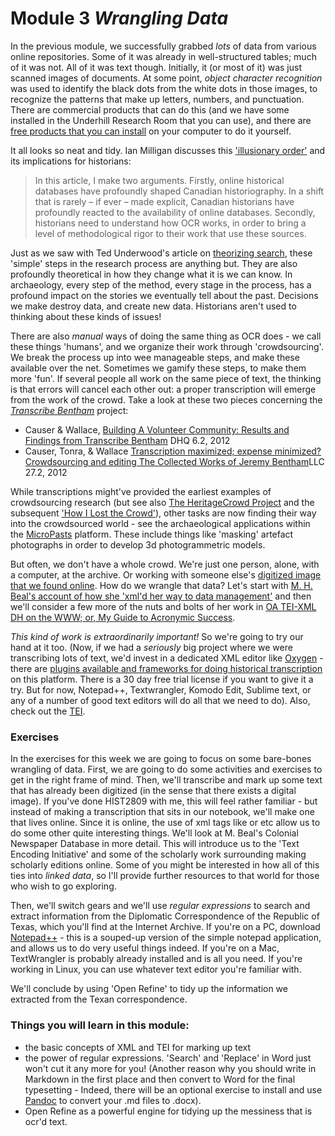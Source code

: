 Module 3 _Wrangling Data_
=====================

In the previous module, we successfully grabbed *lots* of data from various online repositories. Some of it was already in well-structured tables; much of it was not. All of it was text though. Initially, it (or most of it) was just scanned images of documents. At some point, _object character recognition_ was used to identify the black dots from the white dots in those images, to recognize the patterns that make up letters, numbers, and punctuation. There are commercial products that can do this (and we have some installed in the Underhill Research Room that you can use), and there are [free products that you can install](http://electricarchaeology.ca/2014/07/15/doing-ocr-within-r/) on your computer to do it yourself.

It all looks so neat and tidy. Ian Milligan discusses this ['illusionary order'](http://utpjournals.metapress.com/content/k002j61230g4556w/?p=8d64dca8cfec44e8b4858483ebf23daf&pi=2) and its implications for historians:
>In this article, I make two arguments. Firstly, online historical databases have profoundly shaped Canadian historiography. In a shift that is rarely – if ever – made explicit, Canadian historians have profoundly reacted to the availability of online databases. Secondly, historians need to understand how OCR works, in order to bring a level of methodological rigor to their work that use these sources.

Just as we saw with Ted Underwood's article on [theorizing search](http://www.jstor.org/stable/10.1525/rep.2014.127.1.64), these 'simple' steps in the research process are anything but. They are also profoundly theoretical in how they change what it is we can know. In archaeology, every step of the method, every stage in the process, has a profound impact on the stories we eventually tell about the past. Decisions we make destroy data, and create new data. Historians aren't used to thinking about these kinds of issues!

There are also _manual_ ways of doing the same thing as OCR does - we call these things 'humans', and we organize their work through 'crowdsourcing'. We break the process up into wee manageable steps, and make these available over the net. Sometimes we gamify these steps, to make them more 'fun'. If several people all work on the same piece of text, the thinking is that errors will cancel each other out: a proper transcription will emerge from the work of the crowd. Take a look at these two pieces concerning the [_Transcribe Bentham_](http://www.transcribe-bentham.da.ulcc.ac.uk/td/Transcribe_Bentham) project:

+ Causer & Wallace, [Building A Volunteer Community: Results and Findings from Transcribe Bentham](http://www.digitalhumanities.org/dhq/vol/6/2/000125/000125.html) DHQ 6.2, 2012
+ Causer, Tonra, & Wallace [Transcription maximized; expense minimized? Crowdsourcing and editing The Collected Works of Jeremy Bentham](http://llc.oxfordjournals.org/content/27/2/119.abstract)LLC 27.2, 2012

While transcriptions might've provided the earliest examples of crowdsourcing research (but see also [The HeritageCrowd Project](http://quod.lib.umich.edu/d/dh/12230987.0001.001/1:9/--writing-history-in-the-digital-age?g=dculture;rgn=div1;view=fulltext;xc=1#9.3) and the subsequent ['How I Lost the Crowd'](http://electricarchaeology.ca/2012/05/18/how-i-lost-the-crowd-a-tale-of-sorrow-and-hope/)), other tasks are now finding their way into the crowdsourced world - see the archaeological applications within the [MicroPasts](http://micropasts.org/) platform. These include things like 'masking' artefact photographs in order to develop 3d photogrammetric models.

But often, we don't have a whole crowd. We're just one person, alone, with a computer, at the archive. Or working with someone else's [digitized image that we found online](http://dla.library.upenn.edu/dla/medren/detail.html?id=MEDREN_5103295). How do we wrangle that data? Let's start with [M. H. Beal's account of how she 'xml'd her way to data management'](http://mhbeals.com/xmling-my-way-to-data-management-or-what-should-i-do-with-all-my-old-notes/) and then we'll consider a few more of the nuts and bolts of her work in [OA TEI-XML DH on the WWW; or, My Guide to Acronymic Success](http://mhbeals.com/oa-tei-xml-dh-on-the-www-or-my-guide-to-acronymic-success/).

*This kind of work is extraordinarily important!* So we're going to try our hand at it too. (Now, if we had a *seriously* big project where we were transcribing lots of text, we'd invest in a dedicated XML editor like [Oxygen](http://www.oxygenxml.com/) - there are [plugins available and frameworks for doing historical transcription](https://github.com/odaata/HisTEI/wiki/Getting-Started) on this platform. There is a 30 day free trial license if you want to give it a try. But for now, Notepad++, Textwrangler, Komodo Edit, Sublime text, or any of a number of good text editors will do all that we need to do). Also, check out the [TEI](http://www.tei-c.org/index.xml).

### Exercises

In the exercises for this week we are going to focus on some bare-bones wrangling of data. First, we are going to do some activities and exercises to get in the right frame of mind. Then, we'll transcribe and mark up some text that has already been digitized (in the sense that there exists a digital image). If you've done HIST2809 with me, this will feel rather familiar - but instead of making a transcription that sits in our notebook, we'll make one that lives online. Since it is online, the use of xml tags like <date> or <advertisement> etc allow us to do some other quite interesting things. We'll look at M. Beal's Colonial Newspaper Database in more detail. This will introduce us to the 'Text Encoding Initiative' and some of the scholarly work surrounding making scholarly editions online. Some of you might be interested in how all of this ties into *linked data*, so I'll provide further resources to that world for those who wish to go exploring.

Then, we'll switch gears and we'll use *regular expressions* to search and extract information from the Diplomatic Correspondence of the Republic of Texas, which you'll find at the Internet Archive. If you're on a PC, download [Notepad++](http://notepad-plus-plus.org/) - this is a souped-up version of the simple notepad application, and allows us to do very useful things indeed. If you're on a Mac, TextWrangler is probably already installed and is all you need. If you're working in Linux, you can use whatever text editor you're familiar with.

We'll conclude by using 'Open Refine' to tidy up the information we extracted from the Texan correspondence. 

### Things you will learn in this module:

+ the basic concepts of XML and TEI for marking up text
+ the power of regular expressions. 'Search' and 'Replace' in Word just won't cut it any more for you! (Another reason why you should write in Markdown in the first place and then convert to Word for the final typesetting - Indeed, there will be an optional exercise to install and use [Pandoc](http://johnmacfarlane.net/pandoc/demos.html) to convert your .md files to .docx).
+ Open Refine as a powerful engine for tidying up the messiness that is ocr'd text.

